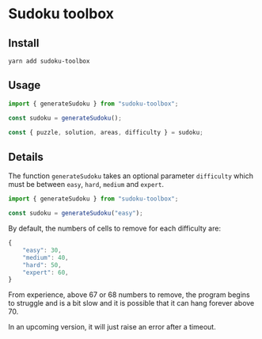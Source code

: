 # Sudoku toolbox

## Install

```
yarn add sudoku-toolbox
```

## Usage

```js
import { generateSudoku } from "sudoku-toolbox";

const sudoku = generateSudoku();

const { puzzle, solution, areas, difficulty } = sudoku;
```

## Details

The function `generateSudoku` takes an optional parameter `difficulty` which must be between `easy`, `hard`, `medium` and `expert`.
```js
import { generateSudoku } from "sudoku-toolbox";

const sudoku = generateSudoku("easy");
```

By default, the numbers of cells to remove for each difficulty are:
```js
{
    "easy": 30,
    "medium": 40,
    "hard": 50,
    "expert": 60,
}
```

From experience, above 67 or 68 numbers to remove, the program begins to struggle and is a bit slow and it is possible that it can hang forever above 70.

In an upcoming version, it will just raise an error after a timeout.
